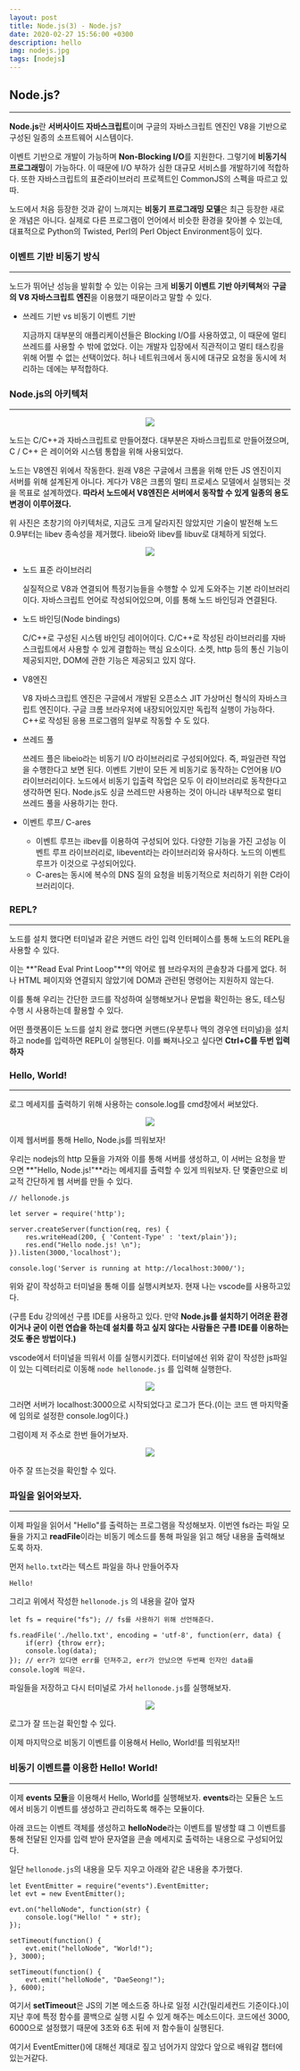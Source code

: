 ```yaml
---
layout: post
title: Node.js(3) - Node.js?
date: 2020-02-27 15:56:00 +0300
description: hello
img: nodejs.jpg
tags: [nodejs]
---
```



## Node.js?

---

**Node.js**란 **서버사이드 자바스크립트**이며 구글의 자바스크립트 엔진인 V8을 기반으로 구성된 일종의 소프트웨어 시스템이다.

이벤트 기반으로 개발이 가능하며 **Non-Blocking I/O**를 지원한다. 그렇기에 **비동기식 프로그래밍**이 가능하다. 이 때문에 I/O 부하가 심한 대규모 서비스를 개발하기에 적합하다. 또한 자바스크립트의 표준라이브러리 프로젝트인 CommonJS의 스펙을 따르고 있따.

노드에서 처음 등장한 것과 같이 느껴지는 **비동기 프로그래밍 모델**은 최근 등장한 새로운 개념은 아니다. 실제로 다른 프로그램이 언어에서 비슷한 환경을 찾아볼 수 있는데, 대표적으로 Python의 Twisted, Perl의 Perl Object Environment등이 있다.

### 이벤트 기반 비동기 방식

---

노드가 뛰어난 성능을 발휘할 수 있는 이유는 크게 **비동기 이벤트 기반 아키텍쳐**와 **구글의 V8 자바스크립트 엔진**을 이용했기 때문이라고 말할 수 있다.

- 쓰레드 기반 vs 비동기 이벤트 기반

    지금까지 대부분의 애플리케이션들은 Blocking I/O를 사용하였고, 이 때문에 멀티 쓰레드를 사용할 수 밖에 없었다. 이는 개발자 입장에서 직관적이고 멀티 태스킹을 위해 어쩔 수 없는 선택이었다. 허나 네트워크에서 동시에 대규모 요청을 동시에 처리하는 데에는 부적합하다.

### Node.js의 아키텍처

---

<center><img src="/assets/img/nodejs/2020-02-27-Node.js-공부(3)/1.png"></center>

노드는 C/C++과 자바스크립트로 만들어졌다. 대부분은 자바스크립트로 만들어졌으며, C / C++ 은 레이어와 시스템 통합을 위해 사용되었다.

노드는 V8엔진 위에서 작동한다. 원래 V8은 구글에서 크롬을 위해 만든 JS 엔진이지 서버를 위해 설계된게 아니다. 게다가 V8은 크롬의 멀티 프로세스 모델에서 실행되는 것을 목표로 설계하였다. **따라서 노드에서 V8엔진은 서버에서 동작할 수 있게 일종의 용도 변경이 이루어졌다.**

위 사진은 초창기의 아키텍처로, 지금도 크게 달라지진 않았지만 기술이 발전해 노드 0.9부터는 libev 종속성을 제거했다. libeio와 libev를 libuv로 대체하게 되었다.

<center><img src="/assets/img/nodejs/2020-02-27-Node.js-공부(3)/2.png"></center>

- 노드 표준 라이브러리

    실질적으로 V8과 연결되어 특정기능들을 수행할 수 있게 도와주는 기본 라이브러리이다. 자바스크립트 언어로 작성되어있으며, 이를 통해 노드 바인딩과 연결된다.

- 노드 바인딩(Node bindings)

    C/C++로 구성된 시스템 바인딩 레이어이다. C/C++로 작성된 라이브러리를 자바스크립트에서 사용할 수 있게 결합하는 핵심 요소이다. 소켓, http 등의 통신 기능이 제공되지만, DOM에 관한 기능은 제공되고 있지 않다.

- V8엔진

    V8 자바스크립트 엔진은 구글에서 개발된 오픈소스 JIT 가상머신 형식의 자바스크립트 엔진이다. 구글 크롬 브라우저에 내장되어있지만 독립적 실행이 가능하다. C++로 작성된 응용 프로그램의 일부로 작동할 수 도 있다.

- 쓰레드 풀

    쓰레드 플은 libeio라는 비동기 I/O 라이브러리로 구성되어있다. 즉, 파일관련 작업을 수행한다고 보면 된다. 이벤트 기반이 모든 게 비동기로 동작하는 C언어용 I/O 라이브러리이다. 노드에서 비동기 입출력 작업은 모두 이 라이브러리로 동작한다고 생각하면 된다. Node.js도 싱글 쓰레드만 사용하는 것이 아니라 내부적으로 멀티 쓰레드 풀을 사용하기는 한다.

- 이벤트 루프/ C-ares
    - 이벤트 루프는 ilbev를 이용하여 구성되어 있다. 다양한 기능을 가진 고성능 이벤트 루프 라이브러리로, libevent라는 라이브러리와 유사하다. 노드의 이벤트 루프가 이것으로 구성되어있다.
    - C-ares는 동시에 복수의 DNS 질의 요청을 비동기적으로 처리하기 위한 C라이브러리이다.

<center>
<ins class="kakao_ad_area" style="display:none; margin-top: 15px;" 
 data-ad-unit    = "DAN-1iykkck0nlqnp" 
 data-ad-width   = "250" 
 data-ad-height  = "250"></ins> 
<script type="text/javascript" src="//t1.daumcdn.net/kas/static/ba.min.js" async></script>
</center>

### REPL?

---

노드를 설치 했다면 터미널과 같은 커맨드 라인 입력 인터페이스를 통해 노드의 REPL을 사용할 수 있다.

이는 **"Read Eval Print Loop"**의 약어로 웹 브라우저의 콘솔창과 다를게 없다. 허나 HTML 페이지와 연결되지 않았기에 DOM과 관련된 명령어는 지원하지 않는다.

이를 통해 우리는 간단한 코드를 작성하여 실행해보거나 문법을 확인하는 용도, 테스팅 수행 시 사용하는데 활용할 수 있다.

어떤 플랫폼이든 노드를 설치 완료 했다면 커맨드(우분투나 맥의 경우엔 터미널)을 설치하고 node를 입력하면 REPL이 실행된다. 이를 빠져나오고 싶다면 **Ctrl+C를 두번 입력하자**

### Hello, World!

---

로그 메세지를 출력하기 위해 사용하는 console.log를 cmd창에서 써보았다.

<center><img src="/assets/img/nodejs/2020-02-27-Node.js-공부(3)/3.png"></center>

이제 웹서버를 통해 Hello, Node.js를 띄워보자!

우리는 nodejs의 http 모듈을 가져와 이를 통해 서버를 생성하고, 이 서버는 요청을 받으면 **"Hello, Node.js!"**라는 메세지를 출력할 수 있게 띄워보자. 단 몇줄만으로 비교적 간단하게 웹 서버를 만들 수 있다.

    // hellonode.js
    
    let server = require('http');
    
    server.createServer(function(req, res) {
        res.writeHead(200, { 'Content-Type' : 'text/plain'});
        res.end("Hello node.js! \n");
    }).listen(3000,'localhost');
    
    console.log('Server is running at http://localhost:3000/');

위와 같이 작성하고 터미널을 통해 이를 실행시켜보자. 현재 나는 vscode를 사용하고있다. 

(구름 Edu 강의에선 구름 IDE를 사용하고 있다. 만약 **Node.js를 설치하기 어려운 환경이거나 굳이 이런 연습을 하는데 설치를 하고 싶지 않다는 사람들은 구름 IDE를 이용하는 것도 좋은 방법이다.)**

vscode에서 터미널을 띄워서 이를 실행시키겠다. 터미널에선 위와 같이 작성한 js파일이 있는 디렉터리로 이동해 `node hellonode.js` 를 입력해 실행한다.

<center><img src="/assets/img/nodejs/2020-02-27-Node.js-공부(3)/4.png"></center>

그러면 서버가 localhost:3000으로 시작되었다고 로그가 뜬다.(이는 코드 맨 마지막줄에 임의로 설정한 console.log이다.)

그럼이제 저 주소로 한번 들어가보자.

<center><img src="/assets/img/nodejs/2020-02-27-Node.js-공부(3)/5.png"></center>

아주 잘 뜨는것을 확인할 수 있다.

### 파일을 읽어와보자.

---

이제 파일을 읽어서 "Hello"를 출력하는 프로그램을 작성해보자. 이번엔 fs라는 파일 모듈을 가지고 **readFile**이라는 비동기 메소드를 통해 파일을 읽고 해당 내용을 출력해보도록 하자.

먼저 `hello.txt`라는 텍스트 파일을 하나 만들어주자

    Hello!  

그리고 위에서 작성한 `hellonode.js` 의 내용을 갈아 엎자 

    let fs = require("fs"); // fs를 사용하기 위해 선언해준다.
    
    fs.readFile('./hello.txt', encoding = 'utf-8', function(err, data) {
        if(err) {throw err};
        console.log(data);
    }); // err가 있다면 err를 던져주고, err가 안났으면 두번째 인자인 data를 console.log에 띄운다.

파일들을 저장하고 다시 터미널로 가서 `hellonode.js`를 실행해보자.

<center><img src="/assets/img/nodejs/2020-02-27-Node.js-공부(3)/6.png"></center>

로그가 잘 뜨는걸 확인할 수 있다.

이제 마지막으로 비동기 이벤트를 이용해서 Hello, World!를 띄워보자!!

### 비동기 이벤트를 이용한 Hello! World!

---

이제 **events 모듈**을 이용해서 Hello, World를 실행해보자. **events**라는 모듈은 노드에서 비동기 이벤트를 생성하고 관리하도록 해주는 모듈이다.

아래 코드는 이벤트 객체를 생성하고 **helloNode**라는 이벤트를 발생할 떄 그 이벤트를 통해 전달된 인자를 입력 받아 문자열을 콘솔 메세지로 출력하는 내용으로 구성되어있다.

일단 `hellonode.js`의 내용을 모두 지우고 아래와 같은 내용을 추가했다.

    let EventEmitter = require("events").EventEmitter;
    let evt = new EventEmitter();
    
    evt.on("helloNode", function(str) {
        console.log("Hello! " + str);
    });
    
    setTimeout(function() {
        evt.emit("helloNode", "World!");
    }, 3000);
    
    setTimeout(function() {
        evt.emit("helloNode", "DaeSeong!");
    }, 6000);

여기서 **setTimeout**은 JS의 기본 메소드중 하나로 일정 시간(밀리세컨드 기준이다.)이 지난 후에 특정 함수를 콜백으로 실행 시킬 수 있게 해주는 메소드이다. 코드에선 3000, 6000으로 설정했기 때문에 3초와 6초 뒤에 저 함수들이 실행된다.

여기서 EventEmitter()에 대해선 제대로 짚고 넘어가지 않았다 앞으로 배워갈 챕터에 있는거같다.